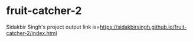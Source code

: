 # fruit-catcher-2
Sidakbir Singh's project output link is=https://sidakbirsingh.github.io/fruit-catcher-2/index.html
